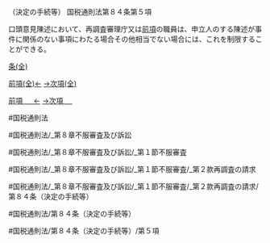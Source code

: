 （決定の手続等）
国税通則法第８４条第５項

口頭意見陳述において、再調査審理庁又は[前項](国税通則法＿＿＿＿＿第８４条第４項)の職員は、申立人のする陳述が事件に関係のない事項にわたる場合その他相当でない場合には、これを制限することができる。

[条(全)](国税通則法＿＿＿＿＿第８４条_.md)

[前項(全)←](国税通則法＿＿＿＿＿第８４条第４項_.md)    [→次項(全)](国税通則法＿＿＿＿＿第８４条第６項_.md)

[前項 　 ←](国税通則法＿＿＿＿＿第８４条第４項.md)    [→次項 　 ](国税通則法＿＿＿＿＿第８４条第６項.md)



#国税通則法

#国税通則法/_第８章不服審査及び訴訟

#国税通則法/_第８章不服審査及び訴訟/_第１節不服審査

#国税通則法/_第８章不服審査及び訴訟/_第１節不服審査/_第２款再調査の請求

#国税通則法/_第８章不服審査及び訴訟/_第１節不服審査/_第２款再調査の請求/第８４条（決定の手続等）

#国税通則法/第８４条（決定の手続等）

#国税通則法/第８４条（決定の手続等）/第５項

